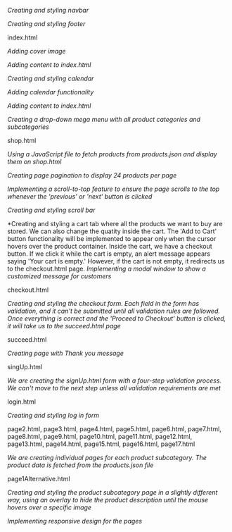 *Creating and styling navbar*

*Creating and styling footer*

index.html

*Adding cover image*

*Adding content to index.html*

*Creating and styling calendar*

*Adding calendar functionality*

*Adding content to index.html*

*Creating a drop-down mega menu with all product categories and subcategories*

shop.html

*Using a JavaScript file to fetch products from products.json and display them on shop.html*

*Creating page pagination to display 24 products per page*

*Implementing a scroll-to-top feature to ensure the page scrolls to the top whenever the 'previous' or 'next' button is clicked*

*Creating and styling scroll bar*

*Creating and styling a cart tab where all the products we want to buy are stored. We can also change the quatity inside the cart. The 'Add to Cart' button functionality will be implemented to appear only when the cursor hovers over the product container. Inside the cart, we have a checkout button. If we click it while the cart is empty, an alert message appears saying 'Your cart is empty.' However, if the cart is not empty, it redirects us to the checkout.html page.
*Implementing a modal window to show a customized message for customers*

checkout.html

*Creating and styling the checkout form. Each field in the form has validation, and it can't be submitted until all validation rules are followed. Once everything is correct and the 'Proceed to Checkout' button is clicked, it will take us to the succeed.html page*

succeed.html

*Creating page with Thank you message*

singUp.html

*We are creating the signUp.html form with a four-step validation process. We can't move to the next step unless all validation requirements are met*

login.html

*Creating and styling log in form*

page2.html, page3.html, page4.html, page5.html, page6.html, page7.html, page8.html, page9.html, page10.html, page11.html, page12.html, page13.html, page14.html, page15.html, page16.html, page17.html

*We are creating individual pages for each product subcategory. The product data is fetched from the products.json file*

page1Alternative.html

*Creating and styling the product subcategory page in a slightly different way, using an overlay to hide the product description until the mouse hovers over a specific image*

*Implementing responsive design for the pages*
